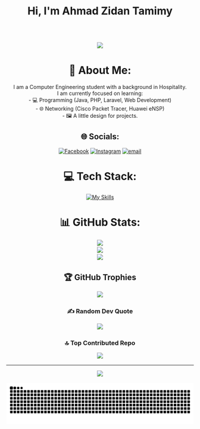<h1 align="center">Hi, I'm Ahmad Zidan Tamimy</h1>

<br><br>

<div align="center">
  <img src="https://user-images.githubusercontent.com/22107794/139580686-887df369-edb8-4bc8-b607-4fbf6d7e4866.gif">

  # 💫 About Me:
I am a Computer Engineering student with a background in Hospitality.<br>I am currently focused on learning: <br>- 💻 Programming (Java, PHP, Laravel, Web Development) <br>- 🌐 Networking (Cisco Packet Tracer, Huawei eNSP) <br>- 🖼️ A little design for projects.


## 🌐 Socials:
[![Facebook](https://img.shields.io/badge/Facebook-%231877F2.svg?logo=Facebook&logoColor=white)](https://www.facebook.com/share/15b8okDkMf/) [![Instagram](https://img.shields.io/badge/Instagram-%23E4405F.svg?logo=Instagram&logoColor=white)](https://instagram.com/mr_smileytherow) [![email](https://img.shields.io/badge/Email-D14836?logo=gmail&logoColor=white)](mailto:ahmadzidantamimy@gmail.com) 

# 💻 Tech Stack:
[![My Skills](https://skillicons.dev/icons?i=html,css,js,c,java,php,py,laravel,mysql,tailwind,bootstrap,figma,git,github)](https://skillicons.dev)

# 📊 GitHub Stats:
![](https://github-readme-stats.vercel.app/api?username=FrederiyPatria&theme=aura&hide_border=false&include_all_commits=true&count_private=true)<br/>
![](https://nirzak-streak-stats.vercel.app/?user=FrederiyPatria&theme=aura&hide_border=false)<br/>
![](https://github-readme-stats.vercel.app/api/top-langs/?username=FrederiyPatria&theme=aura&hide_border=false&include_all_commits=true&count_private=true&layout=compact)

## 🏆 GitHub Trophies
![](https://github-profile-trophy.vercel.app/?username=FrederiyPatria&theme=radical&no-frame=false&no-bg=false&margin-w=4)

### ✍️ Random Dev Quote
![](https://quotes-github-readme.vercel.app/api?type=horizontal&theme=radical)

### 🔝 Top Contributed Repo
![](https://github-contributor-stats.vercel.app/api?username=FrederiyPatria&limit=5&theme=dark&combine_all_yearly_contributions=true)

---
[![](https://visitcount.itsvg.in/api?id=FrederiyPatria&icon=0&color=0)](https://visitcount.itsvg.in)

![snake gif](https://github.com/synthever/synthever/blob/output/github-contribution-grid-snake-dark.svg)
